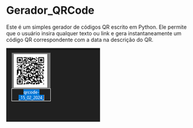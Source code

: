 # Gerador_QRCode
Este é um simples gerador de códigos QR escrito em Python. Ele permite que o usuário insira qualquer texto ou link e gera instantaneamente um código QR correspondente com a data na descrição do QR.


![alt text](image.png)